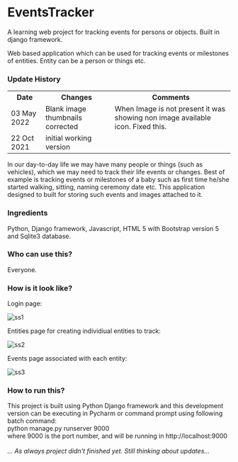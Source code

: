 # EventsTracker
A learning web project for tracking events for persons or objects.
Built in django framework.

Web based application which can be used for tracking events or milestones of entities.
Entity can be a person or things etc.


<h3> Update History </h3>
<table>
  <tr>
    <th> Date</th>
    <th> Changes</th>
    <th> Comments</th>
  </tr>
   <tr>
    <td> 03 May 2022</td>
    <td> Blank image thumbnails corrected </td>
    <td>When Image is not present it was showing non image available icon. Fixed this.</td>
  </tr>
  <tr>
    <td> 22 Oct 2021</td>
    <td> initial working version </td>
    <td></td>
  </tr>
 </table>


In our day-to-day life we may have many people or things (such as vehicles), which we may need to track their life events or changes.
Best of example is tracking events or milestones of a baby such as first time he/she started walking, sitting, naming ceremony date etc.
This application designed to built for storing such events and images attached to it.

<h3> Ingredients </h3>
Python, Django framework, Javascript, HTML 5 with Bootstrap version 5 and Sqlite3 database.

 
<h3> Who can use this? </h3>
Everyone.
 
 
<h3> How is it look like? </h3>

Login page:
 
  ![ss1](https://user-images.githubusercontent.com/44773122/138453837-1ebd0388-4b11-44b4-a16b-134ab2ab4c0d.PNG)

Entities page for creating individiual entities to track:

 ![ss2](https://user-images.githubusercontent.com/44773122/138453935-3c8e698a-b2ab-4911-acda-0199f01c8a2c.PNG)

Events page associated with each entity:

  ![ss3](https://user-images.githubusercontent.com/44773122/138454022-2139f733-6810-4b82-ae5a-bc0498454bc9.PNG)

<h3> How to run this? </h3>
This project is built using Python Django framework and this development version can be executing in Pycharm or command prompt using following batch command:<br>
python manage.py runserver 9000 <br>
where 9000 is the port number, and will be running in http://localhost:9000
<br><br>


<i>
... As always project didn't finished yet. Still thinking about updates...
</i>
